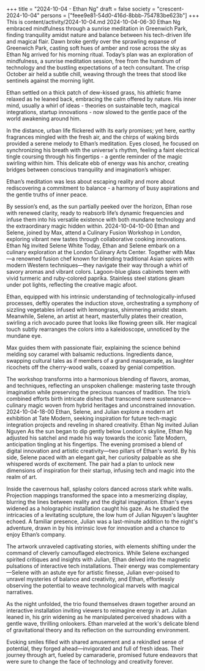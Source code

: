 +++
title = "2024-10-04 - Ethan Ng"
draft = false
society = "crescent-2024-10-04"
persons = ["feee9e81-54d0-416d-8bbb-754783be623b"]
+++
This is content/activity/2024-10-04.md
2024-10-04-06-30
Ethan Ng embraced mindfulness through a sunrise meditation in Greenwich Park, finding tranquility amidst nature and balance between his tech-driven life and magical flair.
Dawn broke gently over the sprawling expanse of Greenwich Park, casting soft hues of amber and rose across the sky as Ethan Ng arrived for his morning ritual. Today’s plan was an exploration of mindfulness, a sunrise meditation session, free from the humdrum of technology and the bustling expectations of a tech consultant. The crisp October air held a subtle chill, weaving through the trees that stood like sentinels against the morning light.

Ethan settled on a thick patch of dew-kissed grass, his athletic frame relaxed as he leaned back, embracing the calm offered by nature. His inner mind, usually a whirl of ideas - theories on sustainable tech, magical integrations, startup innovations - now slowed to the gentle pace of the world awakening around him. 

In the distance, urban life flickered with its early promises; yet here, earthy fragrances mingled with the fresh air, and the chirps of waking birds provided a serene melody to Ethan’s meditation. Eyes closed, he focused on synchronizing his breath with the universe's rhythm, feeling a faint electrical tingle coursing through his fingertips - a gentle reminder of the magic swirling within him. This delicate ebb of energy was his anchor, creating bridges between conscious tranquility and imagination’s whisper.

Ethan’s meditation was less about escaping reality and more about rediscovering a commitment to balance - a harmony of busy aspirations and the gentle truths of inner peace.

By session’s end, as the sun partially peeked over the horizon, Ethan rose with renewed clarity, ready to reabsorb life’s dynamic frequencies and infuse them into his versatile existence with both mundane technology and the extraordinary magic hidden within.
2024-10-04-10-00
Ethan and Selene, joined by Max, attend a Culinary Fusion Workshop in London, exploring vibrant new tastes through collaborative cooking innovations.
Ethan Ng invited Selene White
Today, Ethan and Selene embark on a culinary exploration at the London Culinary Arts Center. Together with Max—a renowned fusion chef known for blending traditional Asian spices with modern Western techniques—they navigate their way through a whirl of savory aromas and vibrant colors. Lagoon-blue glass cabinets teem with vivid turmeric and ruby-colored paprika. Stainless steel stations gleam under pot lights, reflecting the creative magic afoot. 

Ethan, equipped with his intrinsic understanding of technologically-infused processes, deftly operates the induction stove, orchestrating a symphony of sizzling vegetables infused with lemongrass, shimmering amidst steam. Meanwhile, Selene, an artist at heart, masterfully plates their creation, swirling a rich avocado puree that looks like flowing green silk. Her magical touch subtly rearranges the colors into a kaleidoscope, unnoticed by the mundane eye.

Max guides them with passionate flair, explaining the science behind melding soy caramel with balsamic reductions. Ingredients dance, swapping cultural tales as if members of a grand masquerade, as laughter ricochets off the cherry-wood walls, coaxed by genial competition.

The workshop transforms into a harmonious blending of flavors, aromas, and techniques, reflecting an unspoken challenge: mastering taste through imagination while preserving the precious nuances of tradition. The trio’s combined efforts birth intricate dishes that transcend mere sustenance—culinary magic woven from hybrid heritages and unconstrained innovation.
2024-10-04-18-00
Ethan, Selene, and Julian explore a modern art exhibition at Tate Modern, seeking inspiration for future tech-magic integration projects and reveling in shared creativity.
Ethan Ng invited Julian Nguyen
As the sun began to dip gently below London's skyline, Ethan Ng adjusted his satchel and made his way towards the iconic Tate Modern, anticipation tingling at his fingertips. The evening promised a blend of digital innovation and artistic creativity—two pillars of Ethan's world. By his side, Selene paced with an elegant gait, her curiosity palpable as she whispered words of excitement. The pair had a plan to unlock new dimensions of inspiration for their startup, infusing tech and magic into the realm of art.

Inside the cavernous hall, splashy colors danced across stark white walls. Projection mappings transformed the space into a mesmerizing display, blurring the lines between reality and the digital imagination. Ethan's eyes widened as a holographic installation caught his gaze. As he studied the intricacies of a levitating sculpture, the low hum of Julian Nguyen's laughter echoed. A familiar presence, Julian was a last-minute addition to the night's adventure, drawn in by his intrinsic love for innovation and a chance to enjoy Ethan’s company.

The artwork unraveled captivating stories, with elements shifting under the command of cleverly camouflaged electronics. While Selene exchanged spirited critiques and insights with Julian, Ethan delved into the magnetic pulsations of interactive tech installations. Their energy was complementary—Selene with an astute eye for artistic finesse, Julian ever-poised to unravel mysteries of balance and creativity, and Ethan, effortlessly observing the potential to weave technological marvels with magical narratives.

As the night unfolded, the trio found themselves drawn together around an interactive installation inviting viewers to reimagine energy in art. Julian leaned in, his grin widening as he manipulated perceived shadows with a gentle wave, thrilling onlookers. Ethan marveled at the work's delicate blend of gravitational theory and its reflection on the surrounding environment.

Evoking smiles filled with shared amusement and a rekindled sense of potential, they forged ahead—invigorated and full of fresh ideas. Their journey through art, fueled by camaraderie, promised future endeavors that were sure to change the face of technology and creativity forever.
